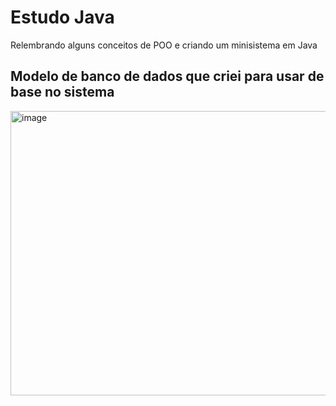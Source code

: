 # Estudo Java
Relembrando alguns conceitos de POO e criando um minisistema em Java


## Modelo de banco de dados que criei para usar de base no sistema
<img width="824" height="455" alt="image" src="https://github.com/user-attachments/assets/f2f537f7-ad48-4ac5-bab3-ac7efe339f5e" />
